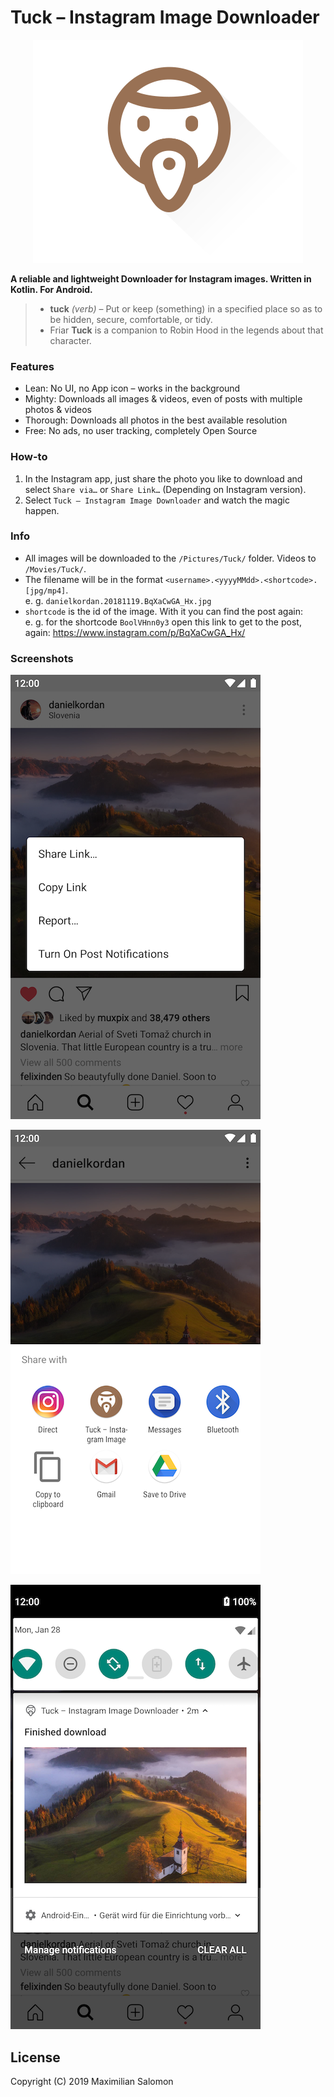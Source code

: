 # Tuck – Instagram Image Downloader

<p align="center">
  <img src="art/logo.svg" alt="Tuck Logo"/>
</p>

**A reliable and lightweight Downloader for Instagram images. Written in Kotlin. For Android.**

> * **tuck** _(verb)_ – Put or keep (something) in a specified place so as to be hidden, secure, comfortable, or tidy.  
> * Friar **Tuck** is a companion to Robin Hood in the legends about that character.

### Features

* Lean: No UI, no App icon – works in the background
* Mighty: Downloads all images & videos, even of posts with multiple photos & videos
* Thorough: Downloads all photos in the best available resolution
* Free: No ads, no user tracking, completely Open Source

### How-to

1. In the Instagram app, just share the photo you like to download and select `Share via…` or `Share Link…` (Depending on Instagram version).
2. Select `Tuck – Instagram Image Downloader` and watch the magic happen.

### Info
* All images will be downloaded to the `/Pictures/Tuck/` folder. Videos to `/Movies/Tuck/`.
* The filename will be in the format `<username>.<yyyyMMdd>.<shortcode>.[jpg/mp4]`.  
  e. g. `danielkordan.20181119.BqXaCwGA_Hx.jpg`
* `shortcode` is the id of the image. With it you can find the post again:  
   e. g. for the shortcode `BoolVHnn0y3` open this link to get to the post, again: <https://www.instagram.com/p/BqXaCwGA_Hx/>


### Screenshots

![](art/screenshots/01.png)

![](art/screenshots/02.png)

![](art/screenshots/03.png)


## License

Copyright (C) 2019 Maximilian Salomon
